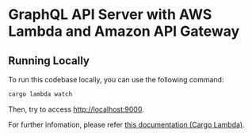 # GraphQL API Server with AWS Lambda and Amazon API Gateway

## Running Locally

To run this codebase locally, you can use the following command:

```sh
cargo lambda watch
```

Then, try to access [http://localhost:9000](http://localhost:9000).

For further infomation, please refer [this documentation (Cargo Lambda)](https://www.cargo-lambda.info/).

